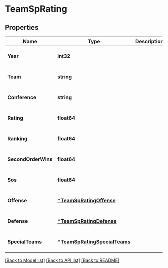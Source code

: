 # TeamSpRating

## Properties
Name | Type | Description | Notes
------------ | ------------- | ------------- | -------------
**Year** | **int32** |  | [optional] [default to null]
**Team** | **string** |  | [optional] [default to null]
**Conference** | **string** |  | [optional] [default to null]
**Rating** | **float64** |  | [optional] [default to null]
**Ranking** | **float64** |  | [optional] [default to null]
**SecondOrderWins** | **float64** |  | [optional] [default to null]
**Sos** | **float64** |  | [optional] [default to null]
**Offense** | [***TeamSpRatingOffense**](TeamSPRating_offense.md) |  | [optional] [default to null]
**Defense** | [***TeamSpRatingDefense**](TeamSPRating_defense.md) |  | [optional] [default to null]
**SpecialTeams** | [***TeamSpRatingSpecialTeams**](TeamSPRating_specialTeams.md) |  | [optional] [default to null]

[[Back to Model list]](../README.md#documentation-for-models) [[Back to API list]](../README.md#documentation-for-api-endpoints) [[Back to README]](../README.md)

